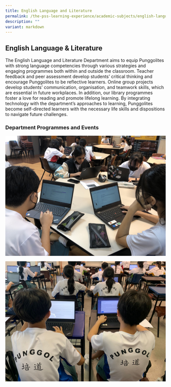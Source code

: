 ```yaml
---
title: English Language and Literature
permalink: /the-pss-learning-experience/academic-subjects/english-language-n-literature/
description: ""
variant: markdown
---
```

## English Language &amp; Literature

The English Language and Literature Department aims to equip Punggolites with strong language competencies through various strategies and engaging programmes both within and outside the classroom. Teacher feedback and peer assessment develop students’ critical thinking and encourage Punggolites to be reflective learners. Online group projects develop students’ communication, organisation, and teamwork skills, which are essential in future workplaces. In addition, our library programmes foster a love for reading and promote lifelong learning. By integrating technology with the department’s approaches to learning, Punggolites become self-directed learners with the necessary life skills and dispositions to navigate future challenges. 

### Department Programmes and Events

![Students collaborating online on a group project.](/images/Academic%20Subjects/English%20Language%20&%20Literature/01_Students_collaborating_online_on_a_group_project.jpg)

![Students harnessing technology for a performance task.](/images/Academic%20Subjects/English%20Language%20&%20Literature/03_Students_harnessing_technology_for_a_performance_task.jpg)